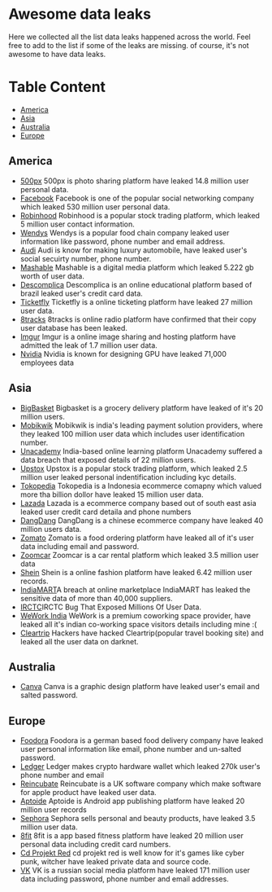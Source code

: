# Awesome data leaks

Here we collected all the list data leaks happened across the world. Feel free to add to the list if some
of the leaks are missing. of course, it's not awesome to have data leaks.

# Table Content
- [America](https://github.com/inspektor-dev/awesome-data-leak#america)
- [Asia](https://github.com/inspektor-dev/awesome-data-leak#asia)
- [Australia](https://github.com/inspektor-dev/awesome-data-leak#australia)
- [Europe](https://github.com/inspektor-dev/awesome-data-leak#europe)

## America
- [500px](https://www.theverge.com/2019/2/13/18223660/500px-security-breach-14-8-million-users-personal-information-stolen-cybersecurity) 500px is photo sharing platform have leaked 14.8 million user personal data.
- [Facebook](https://www.npr.org/2021/04/09/986005820/after-data-breach-exposes-530-million-facebook-says-it-will-not-notify-users) Facebook is one of the popular social networking company which leaked 530 million user personal data.
- [Robinhood](https://blog.robinhood.com/news/2021/11/8/data-security-incident) Robinhood is a popular stock trading platform, which leaked 5 million user contact information.
- [Wendys](https://www.bankinfosecurity.com/wendys-finally-reveals-more-breach-details-a-9097) Wendys is a popular food chain company leaked user information like password, phone number and email address.
- [Audi](https://www.zdnet.com/home-and-office/networking/google-fi-the-best-phone-service-for-international-travel/) Audi is know for making luxury automobile, have leaked user's social secuirty number, phone number.
- [Mashable](https://mashable.com/article/mashable-data-security-issue) Mashable is a digital media platform which leaked 5.222 gb worth of user data.
- [Descomplica](https://www.itsecuritynews.info/descomplica-4845378-breached-accounts/) Descomplica is an online educational platform based of brazil leaked user's credit card data. 
- [Ticketfly](https://www.tomsguide.com/us/ticketfly-data-breach,news-27374.html) Ticketfly is a online ticketing platform have leaked 27 million user data.
- [8tracks](https://blog.8tracks.com/2017/06/27/password-security-alert/) 8tracks is online radio platform have confirmed that their copy user database has been leaked.
- [Imgur](https://blog.imgur.com/2017/11/24/notice-of-data-breach/) Imgur is a online image sharing and hosting platform have admitted the leak of 1.7 million user data.
- [Nvidia](https://www.bleepingcomputer.com/news/security/nvidia-data-breach-exposed-credentials-of-over-71-000-employees/) Nvidia is known for designing GPU have leaked 71,000 employees data



## Asia
- [BigBasket](https://www.businessinsider.in/tech/news/big-basket-data-breach-email-ids-phone-numbers-home-addresses-of-two-crore-indians-allegedly-leaked-on-the-web/articleshow/82255857.cms#:~:text=on%20the%20web-,Big%20Basket%20data%20breach%3A%20email%20IDs%2C%20phone%20numbers%2C%20home,allegedly%20leaked%20on%20the%20web&text=Database%20of%20around%2020%20million,your%20data%20has%20been%20compromised.) Bigbasket is a grocery delivery platform have leaked of it's 20 million users.
- [Mobikwik](https://indianexpress.com/article/technology/tech-news-technology/mobikwik-database-leaked-on-dark-web-company-denies-any-data-breach-7251448/) Mobikwik is india's leading payment solution providers, where they leaked 100 million user data which includes user identification number.
- [Unacademy](https://cisomag.eccouncil.org/unacademy-data-breach/) India-based online learning platform Unacademy suffered a data breach that exposed details of 22 million users.
- [Upstox](https://timesofindia.indiatimes.com/business/india-business/upstox-face-data-breach-co-says-ramped-up-security/articleshow/82021166.cms) Upstox is a popular stock trading platform, which leaked 2.5 million user leaked personal indentification including kyc details.
- [Tokopedia](https://www.thejakartapost.com/news/2020/05/04/tokopedia-data-breach-exposes-vulnerability-of-personal-data.html) Tokopedia is a Indonesia ecommerce comapny which valued more tha billion dollor have leaked 15 million user data.
- [Lazada](https://www.channelnewsasia.com/singapore/lazada-redmart-data-breach-personal-information-millions-account-1305061) Lazada is a ecommerce company based out of south east asia leaked user credit card detaila and phone numbers
- [DangDang](https://www.forcepoint.com/blog/x-labs/chinese-internet-suffers-most-serious-user-data-leak-history) DangDang is a chinese ecommerce company have leaked 40 million users data.
- [Zomato](https://blog.ipleaders.in/zomatos-security-breach-data-leak-one-needs-know/#:~:text=Zomato%20is%20an%20online%20platform,IDs%2C%20usernames%20and%20password%20hashes.) Zomato is a food ordering platform have leaked all of it's user data including email and password.
- [Zoomcar](https://www.team-bhp.com/news/zoomcar-hacked-data-35-million-users-sale) Zoomcar is a car rental platform which leaked 3.5 million user data
- [Shein](https://www.zdnet.com/article/shein-fashion-retailer-announces-breach-affecting-6-42-million-users/) Shein is a online fashion platform have leaked 6.42 million user records.
- [IndiaMART](https://corporate.indiamart.com/2020/06/25/indiamart-data-breach-40000-company-records-discovered-on-cybercrime-forums-the-daily-swig/)A breach at online marketplace IndiaMART has leaked the sensitive data of more than 40,000 suppliers.
- [IRCTC](https://trak.in/tags/business/2021/09/23/teenager-discovers-irctc-bug-that-exposed-millions-of-user-data-helps-irctc-to-fix-it/)IRCTC Bug That Exposed Millions Of User Data.
- [WeWork India](https://techcrunch.com/2022/07/04/wework-exposed-visitors-data/) WeWork is a premium coworking space provider, have leaked all it's indian co-working space visitors details including mine :(
- [Cleartrip](https://techcrunch.com/2022/07/18/cleartrip-data-breach-dark-web/) Hackers have hacked Cleartrip(popular travel booking site) and leaked all the user data on darknet. 


## Australia
- [Canva](https://www.canva.com/help/incident-may24/) Canva is a graphic design platform have leaked user's email and salted password.



## Europe
- [Foodora](https://cisomag.eccouncil.org/foodora-data-breach/) Foodora is a german based food delivery company have leaked user personal information like email, phone number and un-salted password.
- [Ledger](https://cointelegraph.com/news/ledger-data-leak-a-simple-mistake-exposed-270k-crypto-wallet-buyers) Ledger makes crypto hardware wallet which leaked 270k user's phone number and email
- [Reincubate](https://reincubate.com/blog/security-incident-oct-2020/) Reincubate is a UK software company which make software for apple product have leaked user data.
- [Aptoide](https://www.zdnet.com/article/details-of-20-million-aptoide-app-store-users-leaked-on-hacking-forum/) Aptoide is Android app publishing platform have leaked 20 million user records
- [Sephora](https://cisomag.eccouncil.org/sephoras-online-customers-suffer-data-breach/) Sephora sells personal and beauty products, have leaked 3.5 million user data.
- [8fit](https://nighthawkstrategies.com/cyber-attack-on-8fit-fitness-app-compromises-20-million-users/) 8fit is a app based fitness platform have leaked 20 million user personal data including credit card numbers.
- [Cd Projekt Red](https://portswigger.net/daily-swig/cd-projekt-red-games-developer-releases-more-details-about-cyber-attack-that-exposed-private-data) cd projekt red is well know for it's games like cyber punk, witcher have leaked private data and source code. 
- [VK](https://www.zdnet.com/article/vkontakte-vk-hacked-171-million-accounts-sold-dark-web/) VK is a russian social media platform have leaked 171 million user data including password, phone number and email addresses. 

